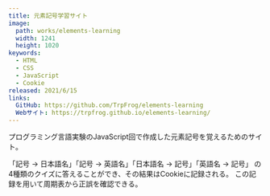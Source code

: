 ```yaml
---
title: 元素記号学習サイト
image: 
  path: works/elements-learning
  width: 1241
  height: 1020
keywords:
  - HTML
  - CSS
  - JavaScript
  - Cookie
released: 2021/6/15
links:
  GitHub: https://github.com/TrpFrog/elements-learning
  Webサイト: https://trpfrog.github.io/elements-learning/
---
```


プログラミング言語実験のJavaScript回で作成した元素記号を覚えるためのサイト。

「記号 → 日本語名」「記号 → 英語名」「日本語名 → 記号」「英語名 → 記号」
の4種類のクイズに答えることができ、その結果はCookieに記録される。
この記録を用いて周期表から正誤を確認できる。
